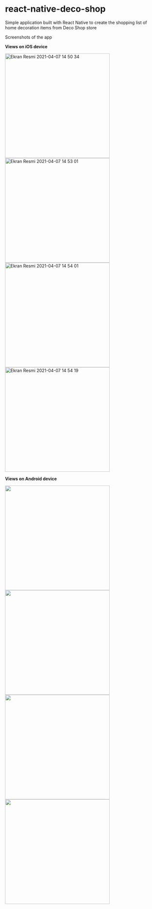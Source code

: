 # react-native-deco-shop
Simple application built with React Native to create the shopping list of home decoration items from Deco Shop store

Screenshots of the app

**Views on iOS device** 

<img width="343" alt="Ekran Resmi 2021-04-07 14 50 34" src="https://user-images.githubusercontent.com/53608432/113862177-c334fc80-97b0-11eb-990f-6ee72dfc93fa.png">  <img width="343" alt="Ekran Resmi 2021-04-07 14 53 01" src="https://user-images.githubusercontent.com/53608432/113862639-5706c880-97b1-11eb-8783-7ef6af0f26f9.png">
<img width="343" alt="Ekran Resmi 2021-04-07 14 54 01" src="https://user-images.githubusercontent.com/53608432/113862648-5bcb7c80-97b1-11eb-9c0a-88678c2ecdd3.png">  <img width="343" alt="Ekran Resmi 2021-04-07 14 54 19" src="https://user-images.githubusercontent.com/53608432/113862652-5cfca980-97b1-11eb-8dda-48629282ccd1.png">

**Views on Android device**

<img width="343" src="https://user-images.githubusercontent.com/53608432/113859529-af3bcb80-97ad-11eb-8bf3-d5cdcbade07b.png">  <img width="343" src="https://user-images.githubusercontent.com/53608432/113859549-b2cf5280-97ad-11eb-9d34-de0b9c0fadd3.png">
<img width="343" src="https://user-images.githubusercontent.com/53608432/113859566-b5ca4300-97ad-11eb-82f4-db99d71d205a.png">  <img width="343" src="https://user-images.githubusercontent.com/53608432/113859573-b8c53380-97ad-11eb-9033-145e0d6c8ab5.png">
